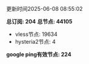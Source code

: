 更新时间2025-06-08 08:55:02

**总订阅: 204**
**总节点: 44105**
- vless节点: 19634
- hysteria2节点: 4

**google ping有效节点: 224**
